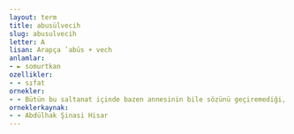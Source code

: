 ```yaml
---
layout: term
title: abusülvecih
slug: abusulvecih
letter: A
lisan: Arapça ʽabūs + vech
anlamlar:
- ► somurtkan
ozellikler:
- - sıfat
ornekler:
- - Bütün bu saltanat içinde bazen annesinin bile sözünü geçiremediği, Ali Nizami Bey'in de sözünü geçiremediği bu tek adam köşkte bütün kalfaların abusülvecih suratlı demekle ittifak ettikleri Hüseyin Ağa idi.
orneklerkaynak:
- - Abdülhak Şinasi Hisar
---
```


